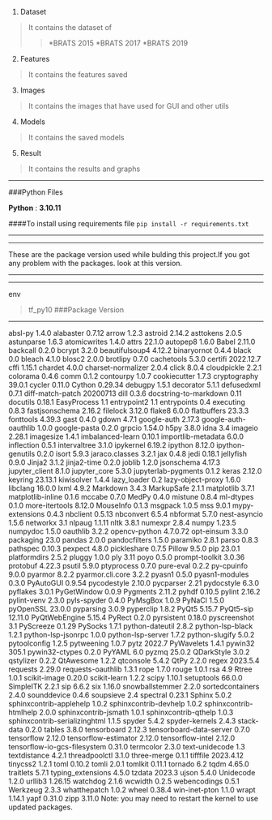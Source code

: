 
1. Dataset
> It contains the dataset of 
>> *BRATS 2015
>> *BRATS 2017
>> *BRATS 2019

2. Features
> It contains the features saved

3. Images
> It contains the images that have used for GUI and other utils

4. Models
> It contains the saved models

5. Result
> It contains the results and graphs

***
###Python Files



**Python** : **3.10.11**


####To install using requirements file
`pip install -r requirements.txt`

***
***
These are the package version used while bulding this project.If you got any problem with the packages.
look at this version.
***
***
env 
> tf_py10
###Package                       Version
----------------------------- ---------
absl-py                       1.4.0
alabaster                     0.7.12
arrow                         1.2.3
astroid                       2.14.2
asttokens                     2.0.5
astunparse                    1.6.3
atomicwrites                  1.4.0
attrs                         22.1.0
autopep8                      1.6.0
Babel                         2.11.0
backcall                      0.2.0
bcrypt                        3.2.0
beautifulsoup4                4.12.2
binaryornot                   0.4.4
black                         0.0
bleach                        4.1.0
blosc2                        2.0.0
brotlipy                      0.7.0
cachetools                    5.3.0
certifi                       2022.12.7
cffi                          1.15.1
chardet                       4.0.0
charset-normalizer            2.0.4
click                         8.0.4
cloudpickle                   2.2.1
colorama                      0.4.6
comm                          0.1.2
contourpy                     1.0.7
cookiecutter                  1.7.3
cryptography                  39.0.1
cycler                        0.11.0
Cython                        0.29.34
debugpy                       1.5.1
decorator                     5.1.1
defusedxml                    0.7.1
diff-match-patch              20200713
dill                          0.3.6
docstring-to-markdown         0.11
docutils                      0.18.1
EasyProcess                   1.1
entrypoint2                   1.1
entrypoints                   0.4
executing                     0.8.3
fastjsonschema                2.16.2
filelock                      3.12.0
flake8                        6.0.0
flatbuffers                   23.3.3
fonttools                     4.39.3
gast                          0.4.0
gdown                         4.7.1
google-auth                   2.17.3
google-auth-oauthlib          1.0.0
google-pasta                  0.2.0
grpcio                        1.54.0
h5py                          3.8.0
idna                          3.4
imageio                       2.28.1
imagesize                     1.4.1
imbalanced-learn              0.10.1
importlib-metadata            6.0.0
inflection                    0.5.1
intervaltree                  3.1.0
ipykernel                     6.19.2
ipython                       8.12.0
ipython-genutils              0.2.0
isort                         5.9.3
jaraco.classes                3.2.1
jax                           0.4.8
jedi                          0.18.1
jellyfish                     0.9.0
Jinja2                        3.1.2
jinja2-time                   0.2.0
joblib                        1.2.0
jsonschema                    4.17.3
jupyter_client                8.1.0
jupyter_core                  5.3.0
jupyterlab-pygments           0.1.2
keras                         2.12.0
keyring                       23.13.1
kiwisolver                    1.4.4
lazy_loader                   0.2
lazy-object-proxy             1.6.0
libclang                      16.0.0
lxml                          4.9.2
Markdown                      3.4.3
MarkupSafe                    2.1.1
matplotlib                    3.7.1
matplotlib-inline             0.1.6
mccabe                        0.7.0
MedPy                         0.4.0
mistune                       0.8.4
ml-dtypes                     0.1.0
more-itertools                8.12.0
MouseInfo                     0.1.3
msgpack                       1.0.5
mss                           9.0.1
mypy-extensions               0.4.3
nbclient                      0.5.13
nbconvert                     6.5.4
nbformat                      5.7.0
nest-asyncio                  1.5.6
networkx                      3.1
nlpaug                        1.1.11
nltk                          3.8.1
numexpr                       2.8.4
numpy                         1.23.5
numpydoc                      1.5.0
oauthlib                      3.2.2
opencv-python                 4.7.0.72
opt-einsum                    3.3.0
packaging                     23.0
pandas                        2.0.0
pandocfilters                 1.5.0
paramiko                      2.8.1
parso                         0.8.3
pathspec                      0.10.3
pexpect                       4.8.0
pickleshare                   0.7.5
Pillow                        9.5.0
pip                           23.0.1
platformdirs                  2.5.2
pluggy                        1.0.0
ply                           3.11
poyo                          0.5.0
prompt-toolkit                3.0.36
protobuf                      4.22.3
psutil                        5.9.0
ptyprocess                    0.7.0
pure-eval                     0.2.2
py-cpuinfo                    9.0.0
pyarmor                       8.2.2
pyarmor.cli.core              3.2.2
pyasn1                        0.5.0
pyasn1-modules                0.3.0
PyAutoGUI                     0.9.54
pycodestyle                   2.10.0
pycparser                     2.21
pydocstyle                    6.3.0
pyflakes                      3.0.1
PyGetWindow                   0.0.9
Pygments                      2.11.2
pyhdf                         0.10.5
pylint                        2.16.2
pylint-venv                   2.3.0
pyls-spyder                   0.4.0
PyMsgBox                      1.0.9
PyNaCl                        1.5.0
pyOpenSSL                     23.0.0
pyparsing                     3.0.9
pyperclip                     1.8.2
PyQt5                         5.15.7
PyQt5-sip                     12.11.0
PyQtWebEngine                 5.15.4
PyRect                        0.2.0
pyrsistent                    0.18.0
pyscreenshot                  3.1
PyScreeze                     0.1.29
PySocks                       1.7.1
python-dateutil               2.8.2
python-lsp-black              1.2.1
python-lsp-jsonrpc            1.0.0
python-lsp-server             1.7.2
python-slugify                5.0.2
pytoolconfig                  1.2.5
pytweening                    1.0.7
pytz                          2022.7
PyWavelets                    1.4.1
pywin32                       305.1
pywin32-ctypes                0.2.0
PyYAML                        6.0
pyzmq                         25.0.2
QDarkStyle                    3.0.2
qstylizer                     0.2.2
QtAwesome                     1.2.2
qtconsole                     5.4.2
QtPy                          2.2.0
regex                         2023.5.4
requests                      2.29.0
requests-oauthlib             1.3.1
rope                          1.7.0
rouge                         1.0.1
rsa                           4.9
Rtree                         1.0.1
scikit-image                  0.20.0
scikit-learn                  1.2.2
scipy                         1.10.1
setuptools                    66.0.0
SimpleITK                     2.2.1
sip                           6.6.2
six                           1.16.0
snowballstemmer               2.2.0
sortedcontainers              2.4.0
sounddevice                   0.4.6
soupsieve                     2.4
spectral                      0.23.1
Sphinx                        5.0.2
sphinxcontrib-applehelp       1.0.2
sphinxcontrib-devhelp         1.0.2
sphinxcontrib-htmlhelp        2.0.0
sphinxcontrib-jsmath          1.0.1
sphinxcontrib-qthelp          1.0.3
sphinxcontrib-serializinghtml 1.1.5
spyder                        5.4.2
spyder-kernels                2.4.3
stack-data                    0.2.0
tables                        3.8.0
tensorboard                   2.12.3
tensorboard-data-server       0.7.0
tensorflow                    2.12.0
tensorflow-estimator          2.12.0
tensorflow-intel              2.12.0
tensorflow-io-gcs-filesystem  0.31.0
termcolor                     2.3.0
text-unidecode                1.3
textdistance                  4.2.1
threadpoolctl                 3.1.0
three-merge                   0.1.1
tifffile                      2023.4.12
tinycss2                      1.2.1
toml                          0.10.2
tomli                         2.0.1
tomlkit                       0.11.1
tornado                       6.2
tqdm                          4.65.0
traitlets                     5.7.1
typing_extensions             4.5.0
tzdata                        2023.3
ujson                         5.4.0
Unidecode                     1.2.0
urllib3                       1.26.15
watchdog                      2.1.6
wcwidth                       0.2.5
webencodings                  0.5.1
Werkzeug                      2.3.3
whatthepatch                  1.0.2
wheel                         0.38.4
win-inet-pton                 1.1.0
wrapt                         1.14.1
yapf                          0.31.0
zipp                          3.11.0
Note: you may need to restart the kernel to use updated packages.